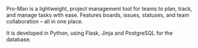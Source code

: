 Pro-Man is a lightweight, project management tool for teams to plan, track, and manage tasks with ease. Features boards, issues, statuses, and team collaboration – all in one place.

It is developed in Python, using Flask, Jinja and PostgreSQL for the database.
